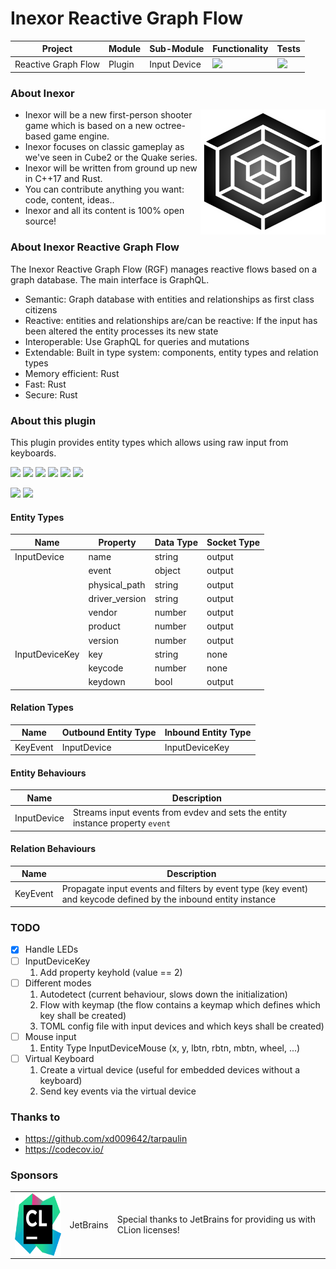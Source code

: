 # Inexor Reactive Graph Flow

| Project | Module | Sub-Module | Functionality | Tests |
| --- | --- | --- | --- | --- |
| Reactive Graph Flow | Plugin | Input Device | <img src="https://img.shields.io/badge/state-completed-brightgreen"> | [<img src="https://img.shields.io/codecov/c/github/aschaeffer/inexor-rgf-plugin-input-device">](https://app.codecov.io/gh/aschaeffer/inexor-rgf-plugin-input-device) |

### About Inexor

<a href="https://inexor.org/">
<img align="right" width="200" height="200" src="https://raw.githubusercontent.com/aschaeffer/inexor-rgf-plugin-input-device/main/docs/images/inexor_2.png">
</a>

* Inexor will be a new first-person shooter game which is based on a new octree-based game engine.
* Inexor focuses on classic gameplay as we've seen in Cube2 or the Quake series.
* Inexor will be written from ground up new in C++17 and Rust.
* You can contribute anything you want: code, content, ideas..
* Inexor and all its content is 100% open source!

### About Inexor Reactive Graph Flow

The Inexor Reactive Graph Flow (RGF) manages reactive flows based on a graph database. The main interface is GraphQL.

* Semantic: Graph database with entities and relationships as first class citizens
* Reactive: entities and relationships are/can be reactive: If the input has been altered the entity processes its new state
* Interoperable: Use GraphQL for queries and mutations
* Extendable: Built in type system: components, entity types and relation types
* Memory efficient: Rust
* Fast: Rust
* Secure: Rust

### About this plugin

This plugin provides entity types which allows using raw input from keyboards.

[<img src="https://img.shields.io/badge/Language-Rust-brightgreen">](https://www.rust-lang.org/)
[<img src="https://img.shields.io/badge/Platforms-Linux%20%26%20Windows-brightgreen">]()
[<img src="https://img.shields.io/github/workflow/status/aschaeffer/inexor-rgf-plugin-input-device/Rust">](https://github.com/aschaeffer/inexor-rgf-plugin-input-device/actions?query=workflow%3ARust)
[<img src="https://img.shields.io/github/last-commit/aschaeffer/inexor-rgf-plugin-input-device">]()
[<img src="https://img.shields.io/github/languages/code-size/aschaeffer/inexor-rgf-plugin-input-device">]()
[<img src="https://img.shields.io/codecov/c/github/aschaeffer/inexor-rgf-plugin-input-device">](https://app.codecov.io/gh/aschaeffer/inexor-rgf-plugin-input-device)

[<img src="https://img.shields.io/github/license/aschaeffer/inexor-rgf-plugin-input-device">](https://github.com/aschaeffer/inexor-rgf-plugin-input-device/blob/main/LICENSE)
[<img src="https://img.shields.io/discord/698219248954376256?logo=discord">](https://discord.com/invite/acUW8k7)

#### Entity Types

| Name | Property | Data Type | Socket Type |
| --- | --- | --- | --- |
| InputDevice | name | string | output |
| | event | object | output |
| | physical_path | string | output |
| | driver_version | string | output |
| | vendor | number | output |
| | product | number | output |
| | version | number | output |
| InputDeviceKey | key | string | none |
| | keycode | number | none |
| | keydown | bool | output |

#### Relation Types

| Name | Outbound Entity Type | Inbound Entity Type |
| --- | --- | --- |
| KeyEvent | InputDevice | InputDeviceKey |

#### Entity Behaviours

| Name | Description |
| --- | --- |
| InputDevice | Streams input events from evdev and sets the entity instance property `event` |

#### Relation Behaviours

| Name | Description |
| --- | --- |
| KeyEvent | Propagate input events and filters by event type (key event) and keycode defined by the inbound entity instance |

### TODO

- [x] Handle LEDs
- [ ] InputDeviceKey
   1. Add property keyhold (value == 2)
- [ ] Different modes
   1. Autodetect (current behaviour, slows down the initialization)
   2. Flow with keymap (the flow contains a keymap which defines which key shall be created)
   3. TOML config file with input devices and which keys shall be created)
- [ ] Mouse input
   1. Entity Type InputDeviceMouse (x, y, lbtn, rbtn, mbtn, wheel, ...)
- [ ] Virtual Keyboard
   1. Create a virtual device (useful for embedded devices without a keyboard)
   2. Send key events via the virtual device

### Thanks to

* https://github.com/xd009642/tarpaulin
* https://codecov.io/

### Sponsors

| | | |
| --- | --- | --- |
| <a href="https://www.jetbrains.com/?from=github.com/inexorgame"><img align="right" width="100" height="100" src="https://raw.githubusercontent.com/aschaeffer/inexor-rgf-plugin-logical/main/docs/images/icon_CLion.svg"></a> | JetBrains | Special thanks to JetBrains for providing us with CLion licenses! |
